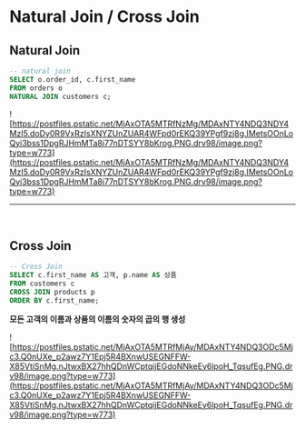 # Natural Join / Cross Join

## Natural Join

```sql
-- natural join
SELECT o.order_id, c.first_name
FROM orders o
NATURAL JOIN customers c;
```

![https://postfiles.pstatic.net/MjAxOTA5MTRfNzMg/MDAxNTY4NDQ3NDY4MzI5.doDy0R9VxRzIsXNYZUnZUAR4WFpd0rEKQ39YPgf9zj8g.IMetsOOnLoQyi3bss1DpgRJHmMTa8i77nDTSYY8bKrog.PNG.drv98/image.png?type=w773](https://postfiles.pstatic.net/MjAxOTA5MTRfNzMg/MDAxNTY4NDQ3NDY4MzI5.doDy0R9VxRzIsXNYZUnZUAR4WFpd0rEKQ39YPgf9zj8g.IMetsOOnLoQyi3bss1DpgRJHmMTa8i77nDTSYY8bKrog.PNG.drv98/image.png?type=w773)

---

<br>

## Cross Join

```sql
-- Cross Join
SELECT c.first_name AS 고객, p.name AS 상품
FROM customers c
CROSS JOIN products p
ORDER BY c.first_name;
```

**모든 고객의 이름과 상품의 이름의 숫자의 곱의 행 생성**

![https://postfiles.pstatic.net/MjAxOTA5MTRfMjAy/MDAxNTY4NDQ3ODc5Mjc3.Q0nUXe_p2awz7Y1Epj5R4BXnwUSEGNFFW-X85VtiSnMg.nJtwxBX27hhQDnWCptqijEGdoNNkeEy6lpoH_TqsufEg.PNG.drv98/image.png?type=w773](https://postfiles.pstatic.net/MjAxOTA5MTRfMjAy/MDAxNTY4NDQ3ODc5Mjc3.Q0nUXe_p2awz7Y1Epj5R4BXnwUSEGNFFW-X85VtiSnMg.nJtwxBX27hhQDnWCptqijEGdoNNkeEy6lpoH_TqsufEg.PNG.drv98/image.png?type=w773)

